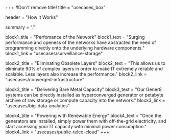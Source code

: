+++
#Don't remove title!
title = "usecases_box"

header = "How it Works"

summary = "."

block1_title = "Perfomance of the Network"
block1_text = "Surging performance and openess of the networks have abstracted the need of programming directly onto the underlying hardware components."
block1_link = "usecases/surveillance-storage"

block2_title = "Eliminating Obsolete Layers"
block2_text = "This allows us to eliminate 90% of complex layers in order to make IT extremely reliable and scalable. Less layers also increase the performance."
block2_link = "usecases/converged-infrastructure"

block3_title = "Delivering Bare Metal Capacity"
block3_text = "Our Gener8 systems can be directly installed as hyperconverged generator or petabyte archive of raw storage or compute capacity into the network."
block3_link = "usecases/big-data-analytics"

block4_title = "Powering with Renewable Energy"
block4_text = "Once the generators are installed, simply power them with off-the-grid electricity, and start accessing your IT capacity with minimal power consumption."
block4_link = "usecases/public-telco-cloud"
+++
